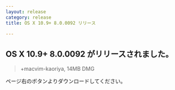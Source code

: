 ```yaml
---
layout: release
category: release
title: OS X 10.9+ 8.0.0092 リリース

---
```

## OS X 10.9+ 8.0.0092 がリリースされました。

> +macvim-kaoriya, 14MB DMG

ページ右のボタンよりダウンロードしてください。
